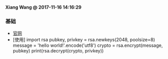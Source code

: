 #### Xiang Wang @ 2017-11-16 14:16:29

### 基础
* [官网](https://stuvel.eu/python-rsa-doc/index.html)
* [使用]
    import rsa
    pubkey, privkey = rsa.newkeys(2048, poolsize=8)
    message = 'hello world!'.encode('utf8')
    crypto = rsa.encrypt(message, pubkey)
    print(rsa.decrypt(crypto, privkey))
